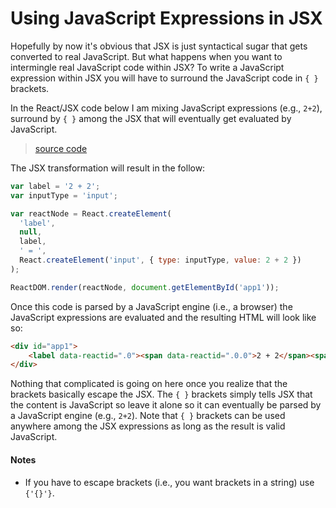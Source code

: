 # Using JavaScript Expressions in JSX

Hopefully by now it's obvious that JSX is just syntactical sugar that gets converted to real JavaScript. But what happens when you want to intermingle real JavaScript code within JSX? To write a JavaScript expression within JSX you will have to surround the JavaScript code in `{ }` brackets.

In the React/JSX code below I am mixing JavaScript expressions (e.g., `2+2`), surround by `{ }` among the JSX that will eventually get evaluated by JavaScript.

> [source code](https://jsfiddle.net/9x24jp95/#tabs=js,result,html,resources)

The JSX transformation will result in the follow:

```js
var label = '2 + 2';
var inputType = 'input';

var reactNode = React.createElement(
  'label',
  null,
  label,
  ' = ',
  React.createElement('input', { type: inputType, value: 2 + 2 })
);

ReactDOM.render(reactNode, document.getElementById('app1'));
```

Once this code is parsed by a JavaScript engine (i.e., a browser) the JavaScript expressions are evaluated and the resulting HTML will look like so:

```html
<div id="app1">
    <label data-reactid=".0"><span data-reactid=".0.0">2 + 2</span><span data-reactid=".0.1"> = </span><input type="input" value="4" data-reactid=".0.2"></label>
</div>
```

Nothing that complicated is going on here once you realize that the brackets basically escape the JSX. The `{ }` brackets simply tells JSX that the content is JavaScript so leave it alone so it can eventually be parsed by a JavaScript engine (e.g., `2+2`). Note that `{ }` brackets can be used anywhere among the JSX expressions as long as the result is valid JavaScript.

#### Notes

* If you have to escape brackets (i.e., you want brackets in a string) use `{'{}'}`.
